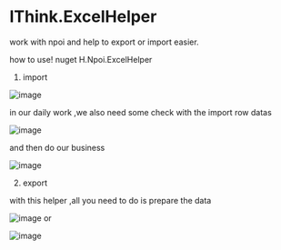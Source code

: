 # IThink.ExcelHelper
work with npoi and help to export or import easier.

how to use!
nuget H.Npoi.ExcelHelper
1. import

![image](https://user-images.githubusercontent.com/38428011/199665711-36a2c5ea-6aef-4881-bff3-1ab9f7d3e4ff.png)

 in our daily work ,we also need some check with the import row datas
 
 ![image](https://user-images.githubusercontent.com/38428011/199665859-656f81eb-2df2-48b8-8451-4832b7749466.png)

 and then do our business
 
 ![image](https://user-images.githubusercontent.com/38428011/199666058-a6f8dce4-2f64-445d-8c96-3269ef1ac899.png)

2. export

with this  helper ,all you need to do is prepare the data

![image](https://user-images.githubusercontent.com/38428011/199666460-e8477301-b6a2-43a0-87ec-6e7d5ba40c73.png)
or

![image](https://user-images.githubusercontent.com/38428011/199666576-f0d6033b-f80a-4559-8059-4bf330ab369b.png)
